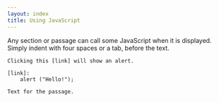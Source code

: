 ```yaml
---
layout: index
title: Using JavaScript
---
```


Any section or passage can call some JavaScript when it is displayed. Simply indent with four spaces or a tab, before the text.

```
Clicking this [link] will show an alert.

[link]:
    alert ("Hello!");
    
Text for the passage.
```
